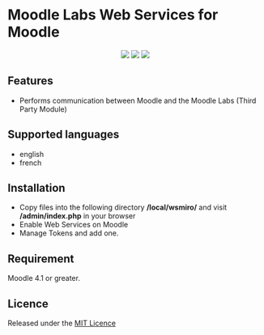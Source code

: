 # Moodle Labs Web Services for Moodle #

<p align="center">
    <img src="https://img.shields.io/badge/version-2.0-blue">
    <img src="https://img.shields.io/badge/moodle-4.1-orange">
    <img src="https://img.shields.io/badge/license-MIT-green">
</p>

## Features ##
- Performs communication between Moodle and the Moodle Labs (Third Party Module)

## Supported languages ##
- english
- french

## Installation ##

- Copy files into the following directory **/local/wsmiro/** and visit **/admin/index.php** in your browser
- Enable Web Services on Moodle
- Manage Tokens and add one.

## Requirement ##

Moodle 4.1 or greater.

## Licence ##

Released under the [MIT Licence](https://opensource.org/licenses/MIT)
